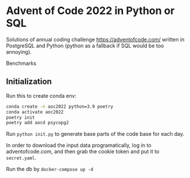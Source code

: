 # Advent of Code 2022 in Python or SQL

Solutions of annual coding challenge https://adventofcode.com/ written in PostgreSQL and Python 
(python as a fallback if SQL would be too annoying).

Benchmarks


## Initialization

Run this to create conda env:
```bash
conda create -n aoc2022 python=3.9 poetry
conda activate aoc2022
poetry init
poetry add aocd psycopg2
```

Run `python init.py` to generate base parts of the code base for each day.

In order to download the input data programatically, log in to adventofcode.com, and then grab the cookie token and put it to `secret.yaml`.

Run the db by `docker-compose up -d`